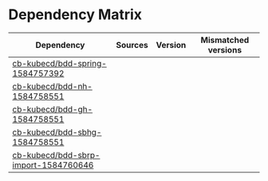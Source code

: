 # Dependency Matrix

Dependency | Sources | Version | Mismatched versions
---------- | ------- | ------- | -------------------
[cb-kubecd/bdd-spring-1584757392](https://github.com/cb-kubecd/bdd-spring-1584757392.git) |  | []() | 
[cb-kubecd/bdd-nh-1584758551](https://github.com/cb-kubecd/bdd-nh-1584758551.git) |  | []() | 
[cb-kubecd/bdd-gh-1584758551](https://github.com/cb-kubecd/bdd-gh-1584758551.git) |  | []() | 
[cb-kubecd/bdd-sbhg-1584758551](https://github.com/cb-kubecd/bdd-sbhg-1584758551.git) |  | []() | 
[cb-kubecd/bdd-sbrp-import-1584760646](https://github.com/cb-kubecd/bdd-sbrp-import-1584760646.git) |  | []() | 
